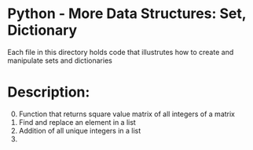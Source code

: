 # Python - More Data Structures: Set, Dictionary
 Each file in this directory holds code that illustrutes how to create and manipulate sets and dictionaries

 # Description:
 0. Function that returns square value matrix of all integers of a matrix
 1. Find and replace an element in a list
 2. Addition of all unique integers in a list
 3. 
